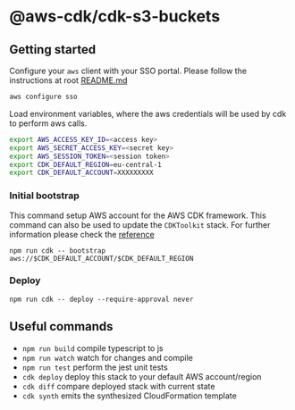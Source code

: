 # @aws-cdk/cdk-s3-buckets

## Getting started

Configure your `aws` client with your SSO portal. Please follow the instructions at root [README.md](../../README.md)

```bash
aws configure sso
```

Load environment variables, where the aws credentials will be used by cdk to perform aws calls.

```bash
export AWS_ACCESS_KEY_ID=<access key>
export AWS_SECRET_ACCESS_KEY=<secret key>
export AWS_SESSION_TOKEN=<session token>
export CDK_DEFAULT_REGION=eu-central-1
export CDK_DEFAULT_ACCOUNT=XXXXXXXXX
```

### Initial bootstrap

This command setup AWS account for the AWS CDK framework. This command can also be used to update the `CDKToolkit` stack. For further information please check the [reference](https://docs.aws.amazon.com/cdk/v2/guide/bootstrapping.html)

```
npm run cdk -- bootstrap aws://$CDK_DEFAULT_ACCOUNT/$CDK_DEFAULT_REGION
```

### Deploy

```
npm run cdk -- deploy --require-approval never
```

## Useful commands

 * `npm run build`   compile typescript to js
 * `npm run watch`   watch for changes and compile
 * `npm run test`    perform the jest unit tests
 * `cdk deploy`      deploy this stack to your default AWS account/region
 * `cdk diff`        compare deployed stack with current state
 * `cdk synth`       emits the synthesized CloudFormation template
